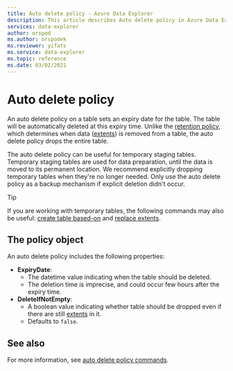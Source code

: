 ```yaml
---
title: Auto delete policy - Azure Data Explorer
description: This article describes Auto delete policy in Azure Data Explorer.
services: data-explorer
author: orspod
ms.author: orspodek
ms.reviewer: yifats
ms.service: data-explorer
ms.topic: reference
ms.date: 03/02/2021
---
```

# Auto delete policy

An auto delete policy on a table sets an expiry date for the table. The table will be automatically deleted at this expiry time. Unlike the [retention policy](retentionpolicy.md), which determines when data ([extents](extents-overview.md)) is removed from a table, the auto delete policy drops the entire table.

The auto delete policy can be useful for temporary staging tables. Temporary staging tables are used for data preparation, until the data is moved to its permanent location. We recommend explicitly dropping temporary tables when they're no longer needed. Only use the auto delete policy as a backup mechanism if explicit deletion didn't occur.

> [!TIP]
> If you are working with temporary tables, the following commands may also be useful: [create table based-on](create-table-based-on-command.md) and [replace extents](replace-extents.md).

## The policy object

An auto delete policy includes the following properties:

* **ExpiryDate**:
  * The datetime value indicating when the table should be deleted.
  * The deletion time is imprecise, and could occur few hours after the expiry time.
* **DeleteIfNotEmpty**:
  * A boolean value indicating whether table should be dropped even if there are still [extents](extents-overview.md) in it.
  * Defaults to `false`.

## See also

For more information, see [auto delete policy commands](./show-auto-delete-policy-command.md).